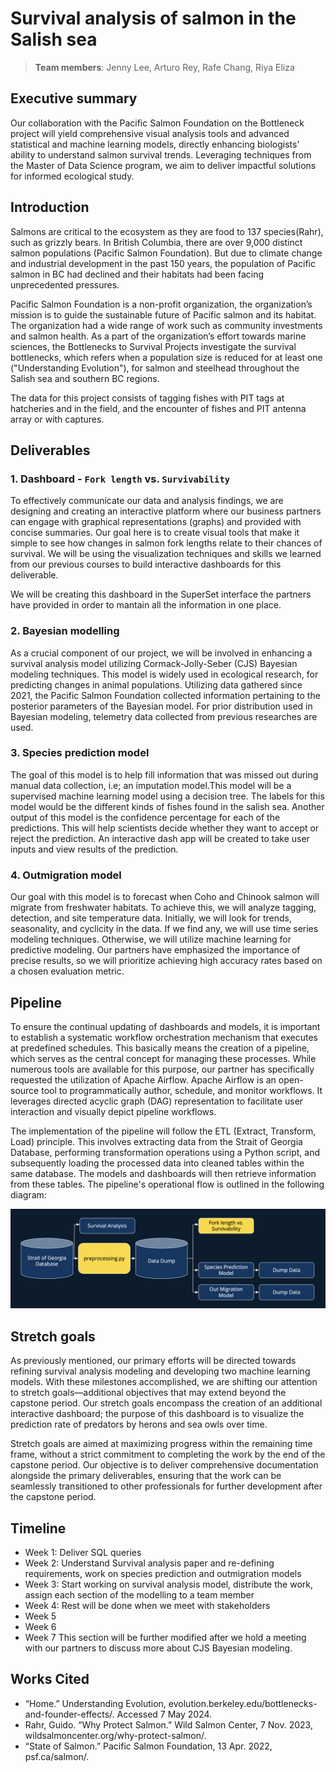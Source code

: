 # Survival analysis of salmon in the Salish sea
> **Team members**: Jenny Lee, Arturo Rey, Rafe Chang, Riya Eliza

## Executive summary
Our collaboration with the Pacific Salmon Foundation on the Bottleneck project will yield comprehensive visual analysis tools and advanced statistical and machine learning models, directly enhancing biologists' ability to understand salmon survival trends. Leveraging techniques from the Master of Data Science program, we aim to deliver impactful solutions for informed ecological study.

## Introduction
Salmons are critical to the ecosystem as they are food to 137 species(Rahr), such as grizzly bears. In British Columbia, there are over 9,000 distinct salmon populations (Pacific Salmon Foundation). But due to climate change and industrial development in the past 150 years, the population of Pacific salmon in BC had declined and their habitats had been facing unprecedented pressures. 

Pacific Salmon Foundation is a non-profit organization, the organization’s mission is to guide the sustainable future of Pacific salmon and its habitat. The organization had a wide range of work such as community investments and salmon health. As a part of the organization’s effort towards marine sciences, the Bottlenecks to Survival Projects investigate the survival bottlenecks, which refers when a population size is reduced for at least one ("Understanding Evolution"), for salmon and steelhead throughout the Salish sea and southern BC regions. 

The data for this project consists of tagging fishes with PIT tags at hatcheries and in the field, and the encounter of fishes and PIT antenna array or with captures.   

## Deliverables
### 1. Dashboard - `Fork length` vs. `Survivability`
To effectively communicate our data and analysis findings, we are designing and creating an interactive platform where our business partners can engage with graphical representations (graphs) and provided with concise summaries. Our goal here is to create visual tools that make it simple to see how changes in salmon fork lengths relate to their chances of survival. We will be using the visualization techniques and skills we learned from our previous courses to build interactive dashboards for this deliverable.

We will be creating this dashboard in the SuperSet interface the partners have provided in order to mantain all the information in one place.

### 2. Bayesian modelling
As a crucial component of our project, we will be involved in enhancing a survival analysis model utilizing Cormack-Jolly-Seber (CJS) Bayesian modeling techniques. This model is widely used in ecological research, for predicting changes in animal populations. Utilizing data gathered since 2021, the Pacific Salmon Foundation collected information pertaining to the posterior parameters of the Bayesian model. For prior distribution used in Bayesian modeling, telemetry data collected from previous researches are used.

### 3. Species prediction model
The goal of this model is to help fill information that was missed out during manual data collection, i.e; an imputation model.This model will be a supervised machine learning model using a decision tree. The labels for this model would be the different kinds of fishes found in the salish sea. Another output of this model is the confidence percentage for each of the predictions. This will help scientists decide whether they want to accept or reject the prediction. An interactive dash app will be created to take user inputs and view results of the prediction.

### 4. Outmigration model
Our goal with this model is to forecast when Coho and Chinook salmon will migrate from freshwater habitats. To achieve this, we will analyze tagging, detection, and site temperature data. Initially, we will look for trends, seasonality, and cyclicity in the data. If we find any, we will use time series modeling techniques. Otherwise, we will utilize machine learning for predictive modeling. Our partners have emphasized the importance of precise results, so we will prioritize achieving high accuracy rates based on a chosen evaluation metric.

## Pipeline
To ensure the continual updating of dashboards and models, it is important to establish a systematic workflow orchestration mechanism that executes at predefined schedules. This basically means the creation of a pipeline, which serves as the central concept for managing these processes. While numerous tools are available for this purpose, our partner has specifically requested the utilization of Apache Airflow. Apache Airflow is an open-source tool to programmatically author, schedule, and monitor workflows. It leverages directed acyclic graph (DAG) representation to facilitate user interaction and visually depict pipeline workflows.  

The implementation of the pipeline will follow the ETL (Extract, Transform, Load) principle. This involves extracting data from the Strait of Georgia Database, performing transformation operations using a Python script, and subsequently loading the processed data into cleaned tables within the same database. The models and dashboards will then retrieve information from these tables. The pipeline's operational flow is outlined in the following diagram:

![Pipeline](img/pipeline.png)

## Stretch goals
As previously mentioned, our primary efforts will be directed towards refining survival analysis modeling and developing two machine learning models. With these milestones accomplished, we are shifting our attention to stretch goals—additional objectives that may extend beyond the capstone period. Our stretch goals encompass the creation of an additional interactive dashboard; the purpose of this dashboard is to visualize the prediction rate of predators by herons and sea owls over time.

Stretch goals are aimed at maximizing progress within the remaining time frame, without a strict commitment to completing the work by the end of the capstone period. Our objective is to deliver comprehensive documentation alongside the primary deliverables, ensuring that the work can be seamlessly transitioned to other professionals for further development after the capstone period.

## Timeline
- Week 1: Deliver SQL queries
- Week 2: Understand Survival analysis paper and re-defining requirements, work on species prediction and outmigration models
- Week 3: Start working on survival analysis model, distribute the work, assign each section of the modelling to a team member 
- Week 4: Rest will be done when we meet with stakeholders
- Week 5
- Week 6
- Week 7
This section will be further modified after we hold a meeting with our partners to discuss more about CJS Bayesian modeling. 

## Works Cited
- “Home.” Understanding Evolution, evolution.berkeley.edu/bottlenecks-and-founder-effects/. Accessed 7 May 2024.
- Rahr, Guido. “Why Protect Salmon.” Wild Salmon Center, 7 Nov. 2023, wildsalmoncenter.org/why-protect-salmon/.
- “State of Salmon.” Pacific Salmon Foundation, 13 Apr. 2022, psf.ca/salmon/. 

